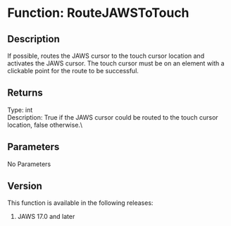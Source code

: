 # Function: RouteJAWSToTouch

## Description

If possible, routes the JAWS cursor to the touch cursor location and
activates the JAWS cursor. The touch cursor must be on an element with a
clickable point for the route to be successful.

## Returns

Type: int\
Description: True if the JAWS cursor could be routed to the touch cursor
location, false otherwise.\

## Parameters

No Parameters

## Version

This function is available in the following releases:

1.  JAWS 17.0 and later
